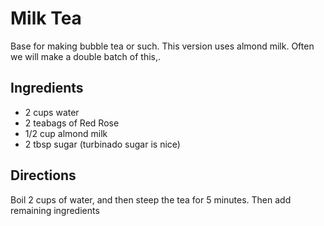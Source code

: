 # Milk Tea
Base for making bubble tea or such. This version uses almond milk. Often we will make a double batch of this,.

## Ingredients
- 2 cups water
- 2 teabags of Red Rose
- 1/2 cup almond milk
- 2 tbsp sugar (turbinado sugar is nice)


## Directions
Boil 2 cups of water, and then steep the tea for 5 minutes. Then add remaining ingredients
